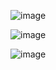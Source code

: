 ![image](https://github.com/user-attachments/assets/d5c5c17d-23ea-4be4-90ed-2162c56fabc9)

![image](https://github.com/user-attachments/assets/37edff7e-9033-4d30-952a-105e0eb8cd79)

![image](https://github.com/user-attachments/assets/4fba02c8-5403-4dfc-879f-de2b2b405eb8)
